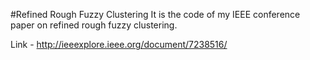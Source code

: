 #Refined Rough Fuzzy Clustering
It is the code of my IEEE conference paper on refined rough fuzzy clustering.

Link - http://ieeexplore.ieee.org/document/7238516/